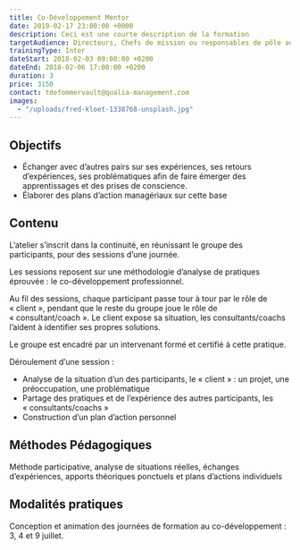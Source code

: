 ```yaml
---
title: Co-Développement Mentor
date: 2019-02-17 23:00:00 +0000
description: Ceci est une courte description de la formation
targetAudience: Directeurs, Chefs de mission ou responsables de pôle aux profils et expériences diversifiés
trainingType: Inter
dateStart: 2018-02-03 09:00:00 +0200
dateEnd: 2018-02-06 17:00:00 +0200
duration: 3
price: 3150
contact: tdefommervault@qualia-management.com
images:
  - "/uploads/fred-kloet-1338768-unsplash.jpg"
---
```

## Objectifs

- Échanger avec d’autres pairs sur ses expériences, ses retours d’expériences, ses problématiques afin de faire émerger des apprentissages et des prises de conscience.
- Élaborer des plans d’action managériaux sur cette base

## Contenu

L’atelier s’inscrit dans la continuité, en réunissant le groupe des participants, pour des sessions d’une journée.

Les sessions reposent sur une méthodologie d’analyse de pratiques éprouvée : le co-développement professionnel.

Au fil des sessions, chaque participant passe tour à tour par le rôle de « client », pendant que le reste du groupe joue le rôle de « consultant/coach ». Le client expose sa situation, les consultants/coachs l’aident à identifier ses propres solutions.

Le groupe est encadré par un intervenant formé et certifié à cette pratique.

Déroulement d’une session :

* Analyse de la situation d’un des participants, le « client » : un projet, une préoccupation, une problématique
* Partage des pratiques et de l’expérience des autres participants, les « consultants/coachs »
* Construction d’un plan d’action personnel

## Méthodes Pédagogiques

Méthode participative, analyse de situations réelles, échanges d’expériences, apports théoriques ponctuels et plans d’actions individuels

## Modalités pratiques

Conception et animation des journées de formation au co-développement : 3, 4 et 9 juillet.
